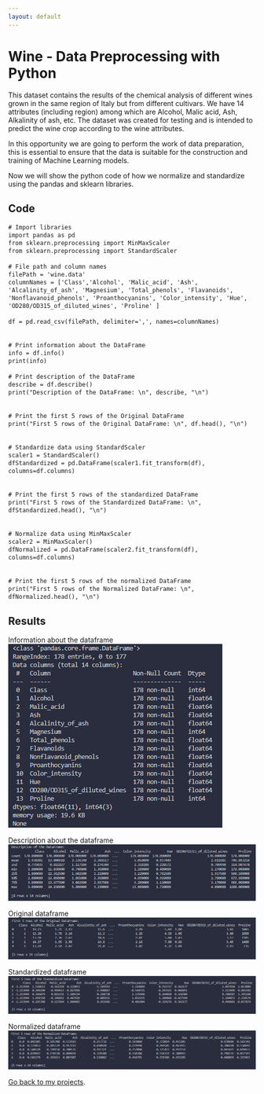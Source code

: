 ```yaml
---
layout: default
---
```


# Wine - Data Preprocessing with Python

This dataset contains the results of the chemical analysis of different wines grown in the same region of Italy but from different cultivars.
We have 14 attributes (including region) among which are Alcohol, Malic acid, Ash, Alkalinity of ash, etc.
The dataset was created for testing and is intended to predict the wine crop according to the wine attributes.

In this opportunity we are going to perform the work of data preparation, this is essential to ensure that the data is suitable for the construction and training of Machine Learning models.

Now we will show the python code of how we normalize and standardize using the pandas and sklearn libraries.

## Code
```
# Import libraries
import pandas as pd
from sklearn.preprocessing import MinMaxScaler
from sklearn.preprocessing import StandardScaler

# File path and column names
filePath = 'wine.data'
columnNames = ['Class','Alcohol', 'Malic_acid', 'Ash', 'Alcalinity_of_ash', 'Magnesium', 'Total_phenols', 'Flavanoids', 'Nonflavanoid_phenols', 'Proanthocyanins', 'Color_intensity', 'Hue', 'OD280/OD315_of_diluted_wines', 'Proline' ]

df = pd.read_csv(filePath, delimiter=',', names=columnNames)


# Print information about the DataFrame
info = df.info()
print(info)

# Print description of the DataFrame
describe = df.describe()
print("Description of the DataFrame: \n", describe, "\n")


# Print the first 5 rows of the Original DataFrame
print("First 5 rows of the Original DataFrame: \n", df.head(), "\n")


# Standardize data using StandardScaler
scaler1 = StandardScaler()
dfStandardized = pd.DataFrame(scaler1.fit_transform(df), columns=df.columns)


# Print the first 5 rows of the standardized DataFrame
print("First 5 rows of the Standardized DataFrame: \n", dfStandardized.head(), "\n")


# Normalize data using MinMaxScaler
scaler2 = MinMaxScaler()
dfNormalized = pd.DataFrame(scaler2.fit_transform(df), columns=df.columns)


# Print the first 5 rows of the normalized DataFrame
print("First 5 rows of the Normalized DataFrame: \n", dfNormalized.head(), "\n")
```

## Results
Information about the dataframe
![Octocat](https://github.com/GuilleFerreira/Machine-Learning-Portfolio/blob/main/assets/img/wine/information.png?raw=true)

Description about the dataframe
![Octocat](https://github.com/GuilleFerreira/Machine-Learning-Portfolio/blob/main/assets/img/wine/description.png?raw=true)

Original dataframe
![Octocat](https://github.com/GuilleFerreira/Machine-Learning-Portfolio/blob/main/assets/img/wine/original.png?raw=true)

Standardized dataframe
![Octocat](https://github.com/GuilleFerreira/Machine-Learning-Portfolio/blob/main/assets/img/wine/standarized.png?raw=true)

Normalized dataframe
![Octocat](https://github.com/GuilleFerreira/Machine-Learning-Portfolio/blob/main/assets/img/wine/normalized.png?raw=true)


[Go back to my projects](./projects.html).

